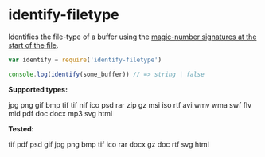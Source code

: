 # identify-filetype

Identifies the file-type of a buffer using the [magic-number signatures at the start of the file](http://en.wikipedia.org/wiki/list_of_file_signatures).

```js
var identify = require('identify-filetype')

console.log(identify(some_buffer)) // => string | false
```

**Supported types:**

jpg
png
gif
bmp
tif
tif
nif
ico
psd
rar
zip
gz
msi
iso
rtf
avi
wmv
wma
swf
flv
mid
pdf
doc
docx
mp3
svg
html

**Tested:**

tif
pdf
psd
gif
jpg
png
bmp
tif
ico
rar
docx
gz
doc
rtf
svg
html